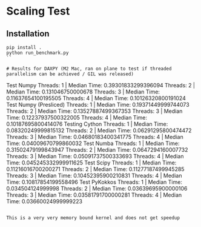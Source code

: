 #  Scaling Test

## Installation 

```
pip install . 
python run_benchmark.py
``

# Results for DAXPY (M2 Mac, ran on plane to test if threaded parallelism can be achieved / GIL was released)
```
Test Numpy
Threads: 1 | Median Time: 0.39301833299396094
Threads: 2 | Median Time: 0.131046750000678
Threads: 3 | Median Time: 0.11637654100195505
Threads: 4 | Median Time: 0.10126320800191024
Test Numpy (Presliced)
Threads: 1 | Median Time: 0.19371449999744073
Threads: 2 | Median Time: 0.13527887499367353
Threads: 3 | Median Time: 0.12237937500322005
Threads: 4 | Median Time: 0.10187695800414076
Testing Cython
Threads: 1 | Median Time: 0.08320249999815132
Threads: 2 | Median Time: 0.06291295800474472
Threads: 3 | Median Time: 0.04680183400341775
Threads: 4 | Median Time: 0.04009670799860032
Test Numba
Threads: 1 | Median Time: 0.31502479199843947
Threads: 2 | Median Time: 0.0647294160007732
Threads: 3 | Median Time: 0.05091737500333693
Threads: 4 | Median Time: 0.045245332999911625
Test Scipy
Threads: 1 | Median Time: 0.11216016700200271
Threads: 2 | Median Time: 0.11277187499945285
Threads: 3 | Median Time: 0.10452395900210831
Threads: 4 | Median Time: 0.10817854199558496
Test PyKokkos
Threads: 1 | Median Time: 0.034504124999998
Threads: 2 | Median Time: 0.03639695900000106
Threads: 3 | Median Time: 0.03581791700000281
Threads: 4 | Median Time: 0.03660024999999223
```

This is a very very memory bound kernel and does not get speedup


